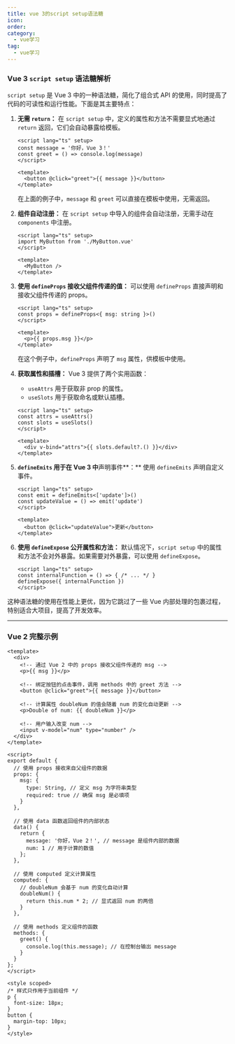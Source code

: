 ```yaml
---
title: vue 3的script setup语法糖
icon: 
order: 
category:
  - vue学习
tag:
  - vue学习
---
```








### Vue 3 `script setup` 语法糖解析

`script setup` 是 Vue 3 中的一种语法糖，简化了组合式 API 的使用，同时提高了代码的可读性和运行性能。下面是其主要特点：

1. **无需 `return`：** 在 `script setup` 中，定义的属性和方法不需要显式地通过 `return` 返回，它们会自动暴露给模板。

   ```vue
   <script lang="ts" setup>
   const message = '你好，Vue 3！'
   const greet = () => console.log(message)
   </script>

   <template>
     <button @click="greet">{{ message }}</button>
   </template>
   ```

   在上面的例子中，`message` 和 `greet` 可以直接在模板中使用，无需返回。

2. **组件自动注册：** 在 `script setup` 中导入的组件会自动注册，无需手动在 `components` 中注册。

   ```vue
   <script lang="ts" setup>
   import MyButton from './MyButton.vue'
   </script>

   <template>
     <MyButton />
   </template>
   ```

3. **使用 `defineProps` 接收父组件传递的值：** 可以使用 `defineProps` 直接声明和接收父组件传递的 props。

   ```vue
   <script lang="ts" setup>
   const props = defineProps<{ msg: string }>()
   </script>

   <template>
     <p>{{ props.msg }}</p>
   </template>
   ```

   在这个例子中，`defineProps` 声明了 `msg` 属性，供模板中使用。

4. **获取属性和插槽：** Vue 3 提供了两个实用函数：
   - `useAttrs` 用于获取非 prop 的属性。
   - `useSlots` 用于获取命名或默认插槽。

   ```vue
   <script lang="ts" setup>
   const attrs = useAttrs()
   const slots = useSlots()
   </script>
   
   <template>
     <div v-bind="attrs">{{ slots.default?.() }}</div>
   </template>
   ```

5. **`defineEmits` 用于在 Vue 3 中**声明事件**：** 使用 `defineEmits` 声明自定义事件。

   ```vue
   <script lang="ts" setup>
   const emit = defineEmits<['update']>()
   const updateValue = () => emit('update')
   </script>

   <template>
     <button @click="updateValue">更新</button>
   </template>
   ```

6. **使用 `defineExpose` 公开属性和方法：** 默认情况下，`script setup` 中的属性和方法不会对外暴露。如果需要对外暴露，可以使用 `defineExpose`。

   ```vue
   <script lang="ts" setup>
   const internalFunction = () => { /* ... */ }
   defineExpose({ internalFunction })
   </script>
   ```

这种语法糖的使用在性能上更优，因为它跳过了一些 Vue 内部处理的包裹过程，特别适合大项目，提高了开发效率。





------



###  Vue 2 完整示例

```vue
<template>
  <div>
    <!-- 通过 Vue 2 中的 props 接收父组件传递的 msg -->
    <p>{{ msg }}</p>
    
    <!-- 绑定按钮的点击事件，调用 methods 中的 greet 方法 -->
    <button @click="greet">{{ message }}</button>

    <!-- 计算属性 doubleNum 的值会随着 num 的变化自动更新 -->
    <p>Double of num: {{ doubleNum }}</p>

    <!-- 用户输入改变 num -->
    <input v-model="num" type="number" />
  </div>
</template>

<script>
export default {
  // 使用 props 接收来自父组件的数据
  props: {
    msg: {
      type: String, // 定义 msg 为字符串类型
      required: true // 确保 msg 是必填项
    }
  },

  // 使用 data 函数返回组件的内部状态
  data() {
    return {
      message: '你好，Vue 2！', // message 是组件内部的数据
      num: 1 // 用于计算的数值
    };
  },

  // 使用 computed 定义计算属性
  computed: {
    // doubleNum 会基于 num 的变化自动计算
    doubleNum() {
      return this.num * 2; // 显式返回 num 的两倍
    }
  },

  // 使用 methods 定义组件的函数
  methods: {
    greet() {
      console.log(this.message); // 在控制台输出 message
    }
  }
};
</script>

<style scoped>
/* 样式只作用于当前组件 */
p {
  font-size: 18px;
}
button {
  margin-top: 10px;
}
</style>
```

